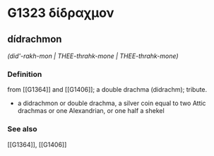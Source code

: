 # G1323 δίδραχμον

## dídrachmon

_(did'-rakh-mon | THEE-thrahk-mone | THEE-thrahk-mone)_

### Definition

from [[G1364]] and [[G1406]]; a double drachma (didrachm); tribute.

- a didrachmon or double drachma, a silver coin equal to two Attic drachmas or one Alexandrian, or one half a shekel

### See also

[[G1364]], [[G1406]]

